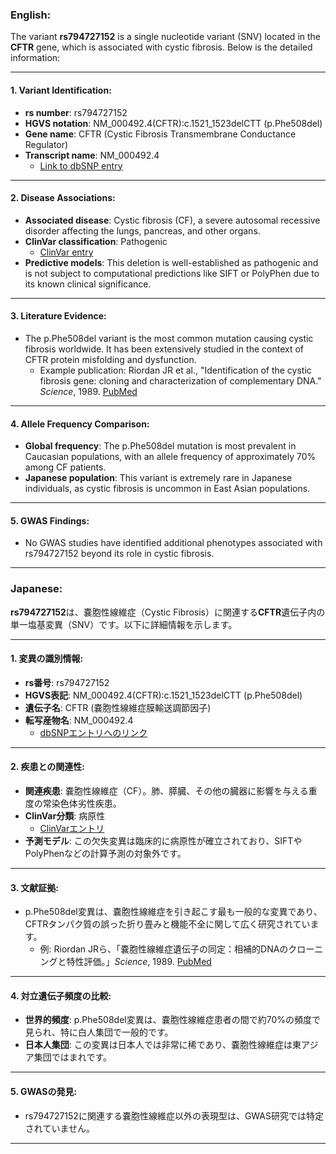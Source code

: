 ### English:
The variant **rs794727152** is a single nucleotide variant (SNV) located in the **CFTR** gene, which is associated with cystic fibrosis. Below is the detailed information:

---

#### 1. Variant Identification:
- **rs number**: rs794727152
- **HGVS notation**: NM_000492.4(CFTR):c.1521_1523delCTT (p.Phe508del)
- **Gene name**: CFTR (Cystic Fibrosis Transmembrane Conductance Regulator)
- **Transcript name**: NM_000492.4  
  - [Link to dbSNP entry](https://www.ncbi.nlm.nih.gov/snp/rs794727152)

---

#### 2. Disease Associations:
- **Associated disease**: Cystic fibrosis (CF), a severe autosomal recessive disorder affecting the lungs, pancreas, and other organs.
- **ClinVar classification**: Pathogenic  
  - [ClinVar entry](https://www.ncbi.nlm.nih.gov/clinvar/variation/rs794727152)
- **Predictive models**: This deletion is well-established as pathogenic and is not subject to computational predictions like SIFT or PolyPhen due to its known clinical significance.

---

#### 3. Literature Evidence:
- The p.Phe508del variant is the most common mutation causing cystic fibrosis worldwide. It has been extensively studied in the context of CFTR protein misfolding and dysfunction.  
  - Example publication: Riordan JR et al., "Identification of the cystic fibrosis gene: cloning and characterization of complementary DNA." *Science*, 1989. [PubMed](https://pubmed.ncbi.nlm.nih.gov/2475911/)

---

#### 4. Allele Frequency Comparison:
- **Global frequency**: The p.Phe508del mutation is most prevalent in Caucasian populations, with an allele frequency of approximately 70% among CF patients.
- **Japanese population**: This variant is extremely rare in Japanese individuals, as cystic fibrosis is uncommon in East Asian populations.

---

#### 5. GWAS Findings:
- No GWAS studies have identified additional phenotypes associated with rs794727152 beyond its role in cystic fibrosis.

---

### Japanese:
**rs794727152**は、嚢胞性線維症（Cystic Fibrosis）に関連する**CFTR**遺伝子内の単一塩基変異（SNV）です。以下に詳細情報を示します。

---

#### 1. 変異の識別情報:
- **rs番号**: rs794727152
- **HGVS表記**: NM_000492.4(CFTR):c.1521_1523delCTT (p.Phe508del)
- **遺伝子名**: CFTR (嚢胞性線維症膜輸送調節因子)
- **転写産物名**: NM_000492.4  
  - [dbSNPエントリへのリンク](https://www.ncbi.nlm.nih.gov/snp/rs794727152)

---

#### 2. 疾患との関連性:
- **関連疾患**: 嚢胞性線維症（CF）。肺、膵臓、その他の臓器に影響を与える重度の常染色体劣性疾患。
- **ClinVar分類**: 病原性  
  - [ClinVarエントリ](https://www.ncbi.nlm.nih.gov/clinvar/variation/rs794727152)
- **予測モデル**: この欠失変異は臨床的に病原性が確立されており、SIFTやPolyPhenなどの計算予測の対象外です。

---

#### 3. 文献証拠:
- p.Phe508del変異は、嚢胞性線維症を引き起こす最も一般的な変異であり、CFTRタンパク質の誤った折り畳みと機能不全に関して広く研究されています。  
  - 例: Riordan JRら、「嚢胞性線維症遺伝子の同定：相補的DNAのクローニングと特性評価。」*Science*, 1989. [PubMed](https://pubmed.ncbi.nlm.nih.gov/2475911/)

---

#### 4. 対立遺伝子頻度の比較:
- **世界的頻度**: p.Phe508del変異は、嚢胞性線維症患者の間で約70%の頻度で見られ、特に白人集団で一般的です。
- **日本人集団**: この変異は日本人では非常に稀であり、嚢胞性線維症は東アジア集団ではまれです。

---

#### 5. GWASの発見:
- rs794727152に関連する嚢胞性線維症以外の表現型は、GWAS研究では特定されていません。

---